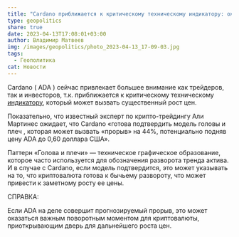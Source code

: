 ```yaml
---
title: "Cardano приближается к критическому техническому индикатору: ожидания"
type: geopolitics
share: true
date: 2023-04-13T17:08:01+03:00
author: Владимир Матвеев
img: /images/geopolitics/photo_2023-04-13_17-09-03.jpg
tags:
  - Геополитика
cat: Новости
---
```

Cardano ( ADA ) сейчас привлекает большее внимание как трейдеров, так и инвесторов, т.к. приближается к критическому техническому [индикатору](https://finbold.com/cardano-to-the-moon-crypto-trading-expert-predicts-44-climb-in-price/), который может вызвать существенный рост цен. 

Показательно, что известный эксперт по крипто-трейдингу Али Мартинес ожидает, что Cardano «готова подтвердить модель головы и плеч , которая может вызвать «прорыв» на 44%, потенциально подняв цену ADA до 0,60 доллара США».

Паттерн «Голова и плечи» — техническое графическое образование, которое часто используется для обозначения разворота тренда актива. И в случае с Cardano, если модель подтвердится, это может указывать на то, что криптовалюта готова к бычьему развороту, что может привести к заметному росту ее цены.

СПРАВКА:

Если ADA на деле совершит прогнозируемый прорыв, это может оказаться важным поворотным моментом для криптовалюты, приоткрывающим дверь для дальнейшего роста цен.